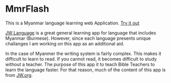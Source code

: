 # MmrFlash

This is a Myanmar language learning web Application. 
[Try it out](https://travisa9.github.io/MmrFlash/)

[JW Language](https://www.jw.org/en/online-help/jw-language/) is a great general learning app for language that includes Myanmar (Burmese). However, since each language presents unique challanges I am working on this app as an additional aid. 

In the case of Myanmer the writing system is fairly complex. This makes it difficult to learn to read. If you cannot read, it becomes difficult to study without a teacher. The purpose of this app it to teach Bible Teachers to learn the language faster. For that reason, much of the content of this app is from [JW.org](https://www.jw.org).